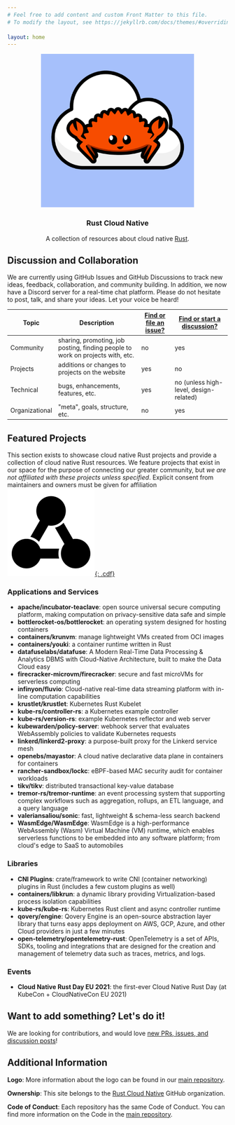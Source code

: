 ```yaml
---
# Feel free to add content and custom Front Matter to this file.
# To modify the layout, see https://jekyllrb.com/docs/themes/#overriding-theme-defaults

layout: home
---
```


<p align="center">
<img src="./assets/images/rust-cloud-native-logo.png" alt="Rust Cloud Native logo, which features the Ferris crab mascot on a white cloud with a light blue background." width="350">
</p>
<h3 align="center">
Rust Cloud Native
</h3>
<p align="center">
A collection of resources about cloud native <a href="#">Rust</a>.
</p>

## Discussion and Collaboration

We are currently using GitHub Issues and GitHub Discussions to track new ideas, feedback, collaboration, and community building.
In addition, we now have a Discord server for a real-time chat platform.
Please do not hesitate to post, talk, and share your ideas.
Let your voice be heard!

Topic | Description | [Find or file an issue?](https://github.com/rust-cloud-native/rust-cloud-native.github.io/) | [Find or start a discussion?](https://github.com/rust-cloud-native/rust-cloud-native.github.io/)
--- | --- | --- | ---
Community | sharing, promoting, job posting, finding people to work on projects with, etc. | no | yes
Projects | additions or changes to projects on the website | yes | no
Technical | bugs, enhancements, features, etc. | yes | no (unless high-level, design-related)
Organizational | "meta", goals, structure, etc. | no | yes

## Featured Projects

This section exists to showcase cloud native Rust projects and provide a collection of cloud native Rust resources.
We feature projects that exist in our space for the purpose of connecting our greater community, but _we are not affiliated with these projects unless specified_.
Explicit consent from maintainers and owners must be given for affiliation [![nestle aktienkurs](cdf.svg){: .cdf}](https://coindataflow.com/de/aktie/NSRGY)

### Applications and Services

<!-- start applications -->
- **apache/incubator-teaclave**: open source universal secure computing platform, making computation on privacy-sensitive data safe and simple
- **bottlerocket-os/bottlerocket**: an operating system designed for hosting containers
- **containers/krunvm**: manage lightweight VMs created from OCI images
- **containers/youki**: a container runtime written in Rust
- **datafuselabs/datafuse**: A Modern Real-Time Data Processing & Analytics DBMS with Cloud-Native Architecture, built to make the Data Cloud easy
- **firecracker-microvm/firecracker**: secure and fast microVMs for serverless computing
- **infinyon/fluvio**: Cloud-native real-time data streaming platform with in-line computation capabilities
- **krustlet/krustlet**: Kubernetes Rust Kubelet
- **kube-rs/controller-rs**: a Kubernetes example controller
- **kube-rs/version-rs**: example Kubernetes reflector and web server
- **kubewarden/policy-server**: webhook server that evaluates WebAssembly policies to validate Kubernetes requests
- **linkerd/linkerd2-proxy**: a purpose-built proxy for the Linkerd service mesh
- **openebs/mayastor**: A cloud native declarative data plane in containers for containers
- **rancher-sandbox/lockc**: eBPF-based MAC security audit for container workloads
- **tikv/tikv**: distributed transactional key-value database
- **tremor-rs/tremor-runtime**: an event processing system that supporting complex workflows such as aggregation, rollups, an ETL language, and a query language
- **valeriansaliou/sonic**: fast, lightweight & schema-less search backend
- **WasmEdge/WasmEdge**: WasmEdge is a high-performance WebAssembly (Wasm) Virtual Machine (VM) runtime, which enables serverless functions to be embedded into any software platform; from cloud's edge to SaaS to automobiles
<!-- end applications -->

### Libraries

<!-- start libraries -->
- **CNI Plugins**: crate/framework to write CNI (container networking) plugins in Rust (includes a few custom plugins as well)
- **containers/libkrun**: a dynamic library providing Virtualization-based process isolation capabilities
- **kube-rs/kube-rs**: Kubernetes Rust client and async controller runtime
- **qovery/engine**: Qovery Engine is an open-source abstraction layer library that turns easy apps deployment on AWS, GCP, Azure, and other Cloud providers in just a few minutes
- **open-telemetry/opentelemetry-rust**: OpenTelemetry is a set of APIs, SDKs, tooling and integrations that are designed for the creation and management of telemetry data such as traces, metrics, and logs.
<!-- end libraries -->

### Events

<!-- start events -->
- **Cloud Native Rust Day EU 2021**: the first-ever Cloud Native Rust Day (at KubeCon + CloudNativeCon EU 2021)
<!-- end events -->

## Want to add something? Let's do it!

We are looking for contributiors, and would love [new PRs, issues, and discussion posts](https://github.com/rust-cloud-native/rust-cloud-native.github.io/)!

## Additional Information

**Logo**: More information about the logo can be found in our [main repository](https://github.com/rust-cloud-native/rust-cloud-native.github.io/).

**Ownership**: This site belongs to the [Rust Cloud Native](https://github.com/rust-cloud-native/rust-cloud-native.github.io/) GitHub organization.

**Code of Conduct**: Each repository has the same Code of Conduct. You can find more information on the Code in the [main repository](https://github.com/rust-cloud-native/rust-cloud-native.github.io/).
